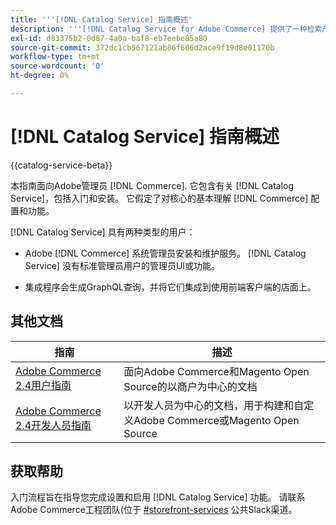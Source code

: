 ```yaml
---
title: '''[!DNL Catalog Service] 指南概述'
description: '''[!DNL Catalog Service for Adobe Commerce] 提供了一种检索产品显示页面和产品列表页面内容的方法，其速度比本机Adobe Commerce GraphQL查询更快。'
exl-id: d83375b2-0d87-4a0a-baf8-eb7eebe85a80
source-git-commit: 372dc1cb567121ab86f606d2ace9f19d8e01170b
workflow-type: tm+mt
source-wordcount: '0'
ht-degree: 0%

---
```


# [!DNL Catalog Service] 指南概述

{{catalog-service-beta}}

本指南面向Adobe管理员 [!DNL Commerce]. 它包含有关 [!DNL Catalog Service]，包括入门和安装。 它假定了对核心的基本理解 [!DNL Commerce] 配置和功能。

[!DNL Catalog Service] 具有两种类型的用户：

* Adobe [!DNL Commerce] 系统管理员安装和维护服务。 [!DNL Catalog Service] 没有标准管理员用户的管理员UI或功能。

* 集成程序会生成GraphQL查询，并将它们集成到使用前端客户端的店面上。

## 其他文档

| 指南 | 描述 |
|------ | ----------- |
| [Adobe Commerce 2.4用户指南](https://docs.magento.com/user-guide/) | 面向Adobe Commerce和Magento Open Source的以商户为中心的文档 |
| [Adobe Commerce 2.4开发人员指南](https://devdocs.magento.com/) | 以开发人员为中心的文档，用于构建和自定义Adobe Commerce或Magento Open Source |

## 获取帮助

入门流程旨在指导您完成设置和启用 [!DNL Catalog Service] 功能。 请联系Adobe Commerce工程团队(位于 [#storefront-services](https://magentocommeng.slack.com/archives/C03HVPG8RS4) 公共Slack渠道。
